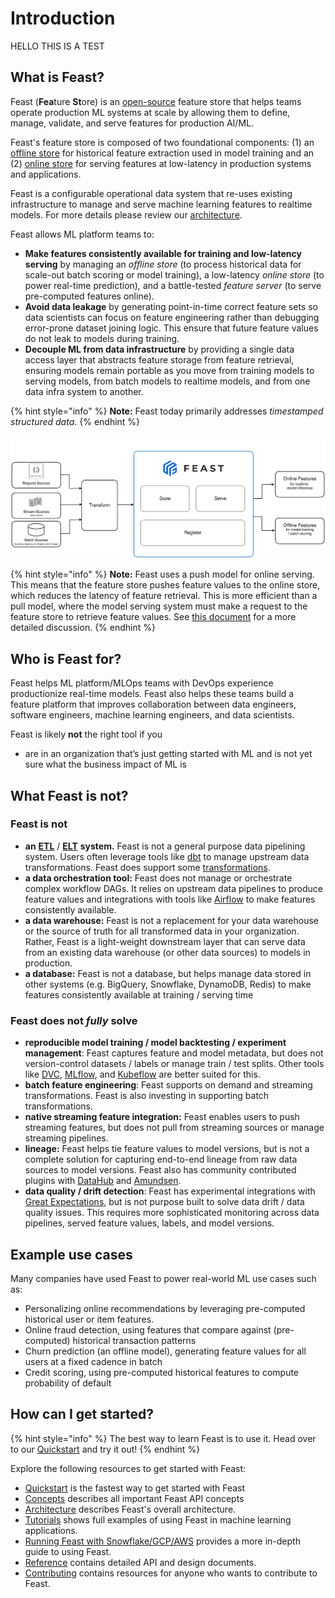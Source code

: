 # Introduction


HELLO THIS IS A TEST

## What is Feast?

Feast (**Fea**ture **St**ore) is an [open-source](https://github.com/feast-dev/feast) feature store that helps teams
operate production ML systems at scale by allowing them to define, manage, validate, and serve features for production
AI/ML.

Feast's feature store is composed of two foundational components: (1) an [offline store](getting-started/components/offline-store.md)
for historical feature extraction used in model training and an (2) [online store](getting-started/components/online-store.md)
for serving features at low-latency in production systems and applications.

Feast is a configurable operational data system that re-uses existing infrastructure to manage and serve machine learning
features to realtime models. For more details please review our [architecture](getting-started/architecture/overview.md).

Feast allows ML platform teams to:

* **Make features consistently available for training and low-latency serving** by managing an _offline store_ (to process historical data for scale-out batch scoring or model training), a low-latency _online store_ (to power real-time prediction)_,_ and a battle-tested _feature server_ (to serve pre-computed features online).
* **Avoid data leakage** by generating point-in-time correct feature sets so data scientists can focus on feature engineering rather than debugging error-prone dataset joining logic. This ensure that future feature values do not leak to models during training.
* **Decouple ML from data infrastructure** by providing a single data access layer that abstracts feature storage from feature retrieval, ensuring models remain portable as you move from training models to serving models, from batch models to realtime models, and from one data infra system to another.

{% hint style="info" %}
**Note:** Feast today primarily addresses _timestamped structured data_.
{% endhint %}

![](assets/feast_marchitecture.png)

{% hint style="info" %}
**Note:** Feast uses a push model for online serving. This means that the feature store pushes feature values to the
online store, which reduces the latency of feature retrieval. This is more efficient than a pull model, where the model
serving system must make a request to the feature store to retrieve feature values. See
[this document](getting-started/architecture/push-vs-pull-model.md) for a more detailed discussion.
{% endhint %}

## Who is Feast for?

Feast helps ML platform/MLOps teams with DevOps experience productionize real-time models. Feast also helps these teams
build a feature platform that improves collaboration between data engineers, software engineers, machine learning
engineers, and data scientists.

Feast is likely **not** the right tool if you
* are in an organization that’s just getting started with ML and is not yet sure what the business impact of ML is

## What Feast is not?

### Feast is not

* **an** [**ETL**](https://en.wikipedia.org/wiki/Extract,\_transform,\_load) / [**ELT**](https://en.wikipedia.org/wiki/Extract,\_load,\_transform) **system.** Feast is not a general purpose data pipelining system. Users often leverage tools like [dbt](https://www.getdbt.com) to manage upstream data transformations. Feast does support some [transformations](getting-started/architecture/feature-transformetion.md).
* **a data orchestration tool:** Feast does not manage or orchestrate complex workflow DAGs. It relies on upstream data pipelines to produce feature values and integrations with tools like [Airflow](https://airflow.apache.org) to make features consistently available.
* **a data warehouse:** Feast is not a replacement for your data warehouse or the source of truth for all transformed data in your organization. Rather, Feast is a light-weight downstream layer that can serve data from an existing data warehouse (or other data sources) to models in production.
* **a database:** Feast is not a database, but helps manage data stored in other systems (e.g. BigQuery, Snowflake, DynamoDB, Redis) to make features consistently available at training / serving time

### Feast does not _fully_ solve
* **reproducible model training / model backtesting / experiment management**: Feast captures feature and model metadata, but does not version-control datasets / labels or manage train / test splits. Other tools like [DVC](https://dvc.org/), [MLflow](https://www.mlflow.org/), and [Kubeflow](https://www.kubeflow.org/) are better suited for this.
* **batch feature engineering**: Feast supports on demand and streaming transformations. Feast is also investing in supporting batch transformations.
* **native streaming feature integration:** Feast enables users to push streaming features, but does not pull from streaming sources or manage streaming pipelines.
* **lineage:** Feast helps tie feature values to model versions, but is not a complete solution for capturing end-to-end lineage from raw data sources to model versions. Feast also has community contributed plugins with [DataHub](https://datahubproject.io/docs/generated/ingestion/sources/feast/) and [Amundsen](https://github.com/amundsen-io/amundsen/blob/4a9d60176767c4d68d1cad5b093320ea22e26a49/databuilder/databuilder/extractor/feast\_extractor.py).
* **data quality / drift detection**: Feast has experimental integrations with [Great Expectations](https://greatexpectations.io/), but is not purpose built to solve data drift / data quality issues. This requires more sophisticated monitoring across data pipelines, served feature values, labels, and model versions.

## Example use cases

Many companies have used Feast to power real-world ML use cases such as:

* Personalizing online recommendations by leveraging pre-computed historical user or item features.
* Online fraud detection, using features that compare against (pre-computed) historical transaction patterns
* Churn prediction (an offline model), generating feature values for all users at a fixed cadence in batch
* Credit scoring, using pre-computed historical features to compute probability of default

## How can I get started?

{% hint style="info" %}
The best way to learn Feast is to use it. Head over to our [Quickstart](getting-started/quickstart.md) and try it out!
{% endhint %}

Explore the following resources to get started with Feast:

* [Quickstart](getting-started/quickstart.md) is the fastest way to get started with Feast
* [Concepts](getting-started/concepts/) describes all important Feast API concepts
* [Architecture](getting-started/architecture/) describes Feast's overall architecture.
* [Tutorials](tutorials/tutorials-overview/) shows full examples of using Feast in machine learning applications.
* [Running Feast with Snowflake/GCP/AWS](how-to-guides/feast-snowflake-gcp-aws/) provides a more in-depth guide to using Feast.
* [Reference](reference/feast-cli-commands.md) contains detailed API and design documents.
* [Contributing](project/contributing.md) contains resources for anyone who wants to contribute to Feast.
